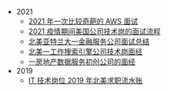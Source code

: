 - 2021
    - [2021 年一次比较奇葩的 AWS 面试](/work/interview/2021/2021-aws-interview-with-opensearch.md)
    - [2021 疫情期间美国公司技术岗的面试流程](/work/interview/2021/steps-for-it-interview.md)
    - [北美亚特兰大一金融服务公司面试总结](/work/interview/2021/north-america-atlanta-financial-services.md)
    - [北美一工作搜索引擎公司技术岗面经](/work/interview/2021/north-america-search-engines.md)
    - [一房地产数据服务初创公司的面经](/work/interview/2021/real-estate-start-up-company.md)
- 2019
    - [IT 技术岗位 2019 年北美求职流水账](/work/interview/2019/it-job-hunting-2019.md)

